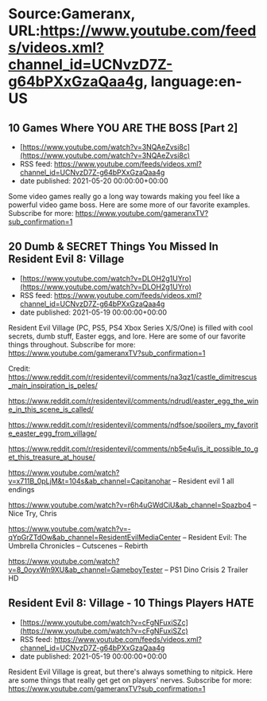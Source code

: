 # Source:Gameranx, URL:https://www.youtube.com/feeds/videos.xml?channel_id=UCNvzD7Z-g64bPXxGzaQaa4g, language:en-US

## 10 Games Where YOU ARE THE BOSS [Part 2]
 - [https://www.youtube.com/watch?v=3NQAeZvsi8c](https://www.youtube.com/watch?v=3NQAeZvsi8c)
 - RSS feed: https://www.youtube.com/feeds/videos.xml?channel_id=UCNvzD7Z-g64bPXxGzaQaa4g
 - date published: 2021-05-20 00:00:00+00:00

Some video games really go a long way towards making you feel like a powerful video game boss. Here are some more of our favorite examples.
Subscribe for more: https://www.youtube.com/gameranxTV?sub_confirmation=1

## 20 Dumb & SECRET Things You Missed In Resident Evil 8: Village
 - [https://www.youtube.com/watch?v=DLOH2g1UYro](https://www.youtube.com/watch?v=DLOH2g1UYro)
 - RSS feed: https://www.youtube.com/feeds/videos.xml?channel_id=UCNvzD7Z-g64bPXxGzaQaa4g
 - date published: 2021-05-19 00:00:00+00:00

Resident Evil Village (PC, PS5, PS4 Xbox Series X/S/One) is filled with cool secrets, dumb stuff, Easter eggs, and lore. Here are some of our favorite things throughout.
Subscribe for more: https://www.youtube.com/gameranxTV?sub_confirmation=1

Credit:
https://www.reddit.com/r/residentevil/comments/na3qz1/castle_dimitrescus_main_inspiration_is_peles/

https://www.reddit.com/r/residentevil/comments/ndrudl/easter_egg_the_wine_in_this_scene_is_called/

https://www.reddit.com/r/residentevil/comments/ndfsoe/spoilers_my_favorite_easter_egg_from_village/

https://www.reddit.com/r/residentevil/comments/nb5e4u/is_it_possible_to_get_this_treasure_at_house/

https://www.youtube.com/watch?v=x711B_0pLjM&t=104s&ab_channel=Capitanohar – Resident evil 1 all endings

https://www.youtube.com/watch?v=r6h4uGWdCiU&ab_channel=Spazbo4 – Nice Try, Chris

https://www.youtube.com/watch?v=-qYpGrZTdOw&ab_channel=ResidentEvilMediaCenter – Resident Evil: The Umbrella Chronicles – Cutscenes – Rebirth

https://www.youtube.com/watch?v=8_0oyxWn9XU&ab_channel=GameboyTester – PS1 Dino Crisis 2 Trailer HD

## Resident Evil 8: Village - 10 Things Players HATE
 - [https://www.youtube.com/watch?v=cFgNFuxiSZc](https://www.youtube.com/watch?v=cFgNFuxiSZc)
 - RSS feed: https://www.youtube.com/feeds/videos.xml?channel_id=UCNvzD7Z-g64bPXxGzaQaa4g
 - date published: 2021-05-19 00:00:00+00:00

Resident Evil Village is great, but there's always something to nitpick. Here are some things that really get get on players' nerves.
Subscribe for more: https://www.youtube.com/gameranxTV?sub_confirmation=1

